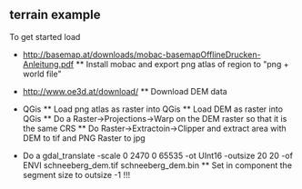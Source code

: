 ## terrain example

To get started load
* http://basemap.at/downloads/mobac-basemapOfflineDrucken-Anleitung.pdf
** Install mobac and export png atlas of region to "png + world file"

* http://www.oe3d.at/download/
** Download DEM data

* QGis
** Load png atlas as raster into QGis
** Load DEM as raster into QGis
** Do a Raster->Projections->Warp on the DEM raster so that it is the same CRS
** Do Raster->Extractoin->Clipper and extract area with DEM to tif and PNG Raster to jpg

* Do a gdal_translate -scale 0 2470 0 65535 -ot UInt16 -outsize 20 20 -of ENVI schneeberg_dem.tif schneeberg_dem.bin
** Set in component the segment size to outsize -1 !!!


